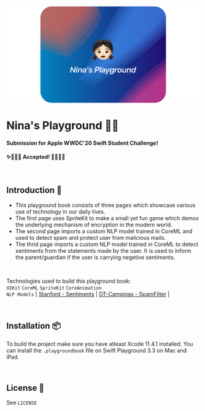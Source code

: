
<img src="PlaygroundBook/PrivateResources/header.png">

# Nina's Playground 👧🏻
#### Submission for Apple WWDC'20 Swift Student Challenge!
#### ✨🧑🏻‍💻 Accepted! 🧑🏻‍💻✨

<br>

## Introduction 📝
- This playground book consists of three pages which showcase various use of technology in our daily lives.
- The first page uses SpriteKit to make a small yet fun game which demos the underlying mechanism of encryption in the modern world.
- The second page imports a custom NLP model trained in CoreML and used to detect spam and protect user from malicious mails.
- The thrid page imports a custom NLP model trained in CoreML to detect sentiments from the statements made by the user. It is used to inform the parent/guardian if the user is carrying negetive sentiments.

<br>

Technologies used to build this playground book:
<br>
`UIKit` `CoreML` `SpriteKit` `CoreAnimation` 
<br>
`NLP Models` | [Stanford - Sentiments](http://ai.stanford.edu/~amaas/data/sentiment/) | [DT-Campinas - SpamFilter](http://www.dt.fee.unicamp.br/~tiago/smsspamcollection/) |

<br>

## Installation 📦

To build the project make sure you have atleast Xcode 11.4.1 installed. 
You can install the `.playgroundbook` file on Swift Playground 3.3 on Mac and iPad.


<br>

## License 🔏

See `LICENSE`




